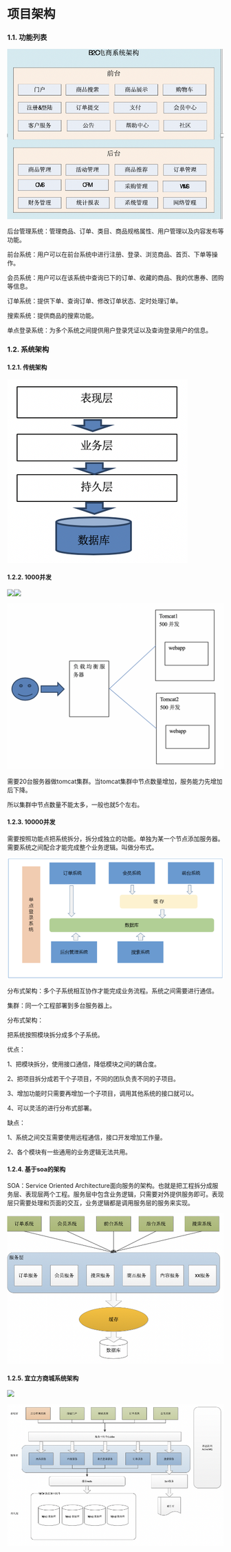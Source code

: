 # 项目架构

### 1.1. 功能列表

![](../.gitbook/assets/image%20%2881%29.png)

后台管理系统：管理商品、订单、类目、商品规格属性、用户管理以及内容发布等功能。

前台系统：用户可以在前台系统中进行注册、登录、浏览商品、首页、下单等操作。

会员系统：用户可以在该系统中查询已下的订单、收藏的商品、我的优惠券、团购等信息。

订单系统：提供下单、查询订单、修改订单状态、定时处理订单。

搜索系统：提供商品的搜索功能。

单点登录系统：为多个系统之间提供用户登录凭证以及查询登录用户的信息。  


### 1.2. 系统架构

#### 1.2.1.                  传统架构

![](../.gitbook/assets/image%20%28201%29.png)

#### 1.2.2.                  1000并发

![](file:////Users/wupan/Library/Group%20Containers/UBF8T346G9.Office/TemporaryItems/msohtmlclip/clip_image003.png)![](file:////Users/wupan/Library/Group%20Containers/UBF8T346G9.Office/TemporaryItems/msohtmlclip/clip_image004.png)  

![](../.gitbook/assets/image%20%2878%29.png)

需要20台服务器做tomcat集群。当tomcat集群中节点数量增加，服务能力先增加后下降。

所以集群中节点数量不能太多，一般也就5个左右。  


#### 1.2.3.                  10000并发

需要按照功能点把系统拆分，拆分成独立的功能。单独为某一个节点添加服务器。需要系统之间配合才能完成整个业务逻辑。叫做分布式。

![](../.gitbook/assets/image%20%28144%29.png)

分布式架构：多个子系统相互协作才能完成业务流程。系统之间需要进行通信。

集群：同一个工程部署到多台服务器上。

分布式架构：

把系统按照模块拆分成多个子系统。

优点：

1、把模块拆分，使用接口通信，降低模块之间的耦合度。

2、把项目拆分成若干个子项目，不同的团队负责不同的子项目。

3、增加功能时只需要再增加一个子项目，调用其他系统的接口就可以。

4、可以灵活的进行分布式部署。

缺点：

1、系统之间交互需要使用远程通信，接口开发增加工作量。

2、各个模块有一些通用的业务逻辑无法共用。

#### 1.2.4.                  基于soa的架构

SOA：Service Oriented Architecture面向服务的架构。也就是把工程拆分成服务层、表现层两个工程。服务层中包含业务逻辑，只需要对外提供服务即可。表现层只需要处理和页面的交互，业务逻辑都是调用服务层的服务来实现。

![](../.gitbook/assets/image%20%28190%29.png)

#### 1.2.5.                  宜立方商城系统架构

![](file:////Users/wupan/Library/Group%20Containers/UBF8T346G9.Office/TemporaryItems/msohtmlclip/clip_image009.png)

![](../.gitbook/assets/image%20%2880%29.png)

